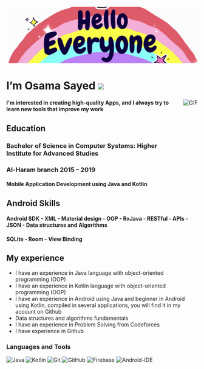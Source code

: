 <p>
  <img src="https://raw.githubusercontent.com/Vivekagent47/Vivekagent47/master/hello.svg">
</p>

# I’m Osama Sayed  <img width="30px" src="https://media.tenor.com/images/3b388fe03da271d2674faf85eb7c3fcd/tenor.gif" />

<img align="right" alt="GIF" height="160px" src="https://media.giphy.com/media/du3J3cXyzhj75IOgvA/giphy.gif" />
 
#### I'm interested in creating high-quality Apps, and I always try to learn new tools that improve my work <br>
## Education
### Bachelor of Science in Computer Systems: Higher Institute for Advanced Studies 
### Al-Haram branch 2015 – 2019 <br>
#### Mobile Application Development using Java and Kotlin <br>

## Android Skills 
#### Android SDK - XML - Material design - OOP - RxJava - RESTful - APIs - JSON - 	Data structures and Algorithms
#### SQLite -	Room - View Binding

## My experience 
- I have an experience in Java language with object-oriented programming (OOP)
- I have an experience in Kotlin language with object-oriented programming (OOP)
- I have an experience in Android using Java and beginner in Android using Kotlin, compiled in several applications, you will find it in my account on Github
- Data structures and algorithms fundamentals
- I have an experience in Problem Solving from Codeforces
- I have experience in Github


  
### Languages and Tools
![Java](http://img.shields.io/badge/-Java-5B4638?style=flat-square&logo=java&logoColor=ffffff)
![Kotlin](https://img.shields.io/badge/-Kotlin-5F73D9?style=flat-square&logo=Kotlin&logoColor=ffffff)
![Git](https://img.shields.io/badge/-Git-%23F05032?style=flat-square&logo=git&logoColor=%23ffffff)
![GitHub](https://img.shields.io/badge/-GitHub-181717?style=flat-square&logo=github)
![Firebase](https://img.shields.io/badge/-Firebase-FFCA28?style=flat-square&logo=firebase&logoColor=ffffff)
![Android-IDE](http://img.shields.io/badge/-Android-30D780?style=flat-square&logo=android&logoColor=ffffff)

